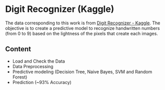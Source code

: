 # Digit Recognizer (Kaggle)

The data corresponding to this work is from [Digit Recognizer - Kaggle](https://www.kaggle.com/c/digit-recognizer/data).
The objective is to create a predictive model to recognize handwritten numbers (from 0 to 9) based on the lightness of the pixels that create each images.

## Content
- Load and Check the Data
- Data Preprocessing
- Predictive modeling (Decision Tree, Naive Bayes, SVM and Random Forest)
- Prediction (~93% Accuracy)
